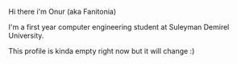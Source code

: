 Hi there i'm Onur (aka Fanitonia)

I'm a first year computer engineering student at Suleyman Demirel University.

This profile is kinda empty right now but it will change :)

<!---
Fanitonia/Fanitonia is a ✨ special ✨ repository because its `README.md` (this file) appears on your GitHub profile.
You can click the Preview link to take a look at your changes.

signed by fanitonia (16.12.2023)
--->

